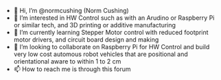 - 👋 Hi, I’m @normcushing (Norm Cushing)
- 👀 I’m interested in HW Control such as with an Arudino or Raspberry Pi or similar tech, 
       and 3D printing or additive manufacturing
- 🌱 I’m currently learning Stepper Motor control with reduced footprint motor drivers, 
       and circuit board design and making
- 💞️ I’m looking to collaborate on Raspberry Pi for HW Control and build very low cost automous 
       robot vehicles that are positional and orientational aware to within 1 to 2 cm
- 📫 How to reach me is through this forum

<!---
normcushing/normcushing is a ✨ special ✨ repository because its `README.md` (this file) appears on your GitHub profile.
You can click the Preview link to take a look at your changes.
--->
